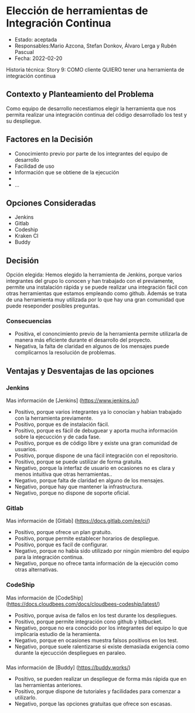 # Elección de herramientas de Integración Continua

* Estado: aceptada
* Responsables:Mario Azcona, Stefan Donkov, Álvaro Lerga y Rubén Pascual
* Fecha: 2022-02-20

Historia técnica: Story 9: COMO cliente QUIERO tener una herramienta de integración continua 

## Contexto y Planteamiento del Problema

Como equipo de desarrollo necestiamos elegir la herramienta que nos permita realizar una integración continua del código desarrollado los test y su despliegue.

## Factores en la Decisión <!-- opcional -->

* Conocimiento previo por parte de los integrantes del equipo de desarrollo
* Facilidad de uso
* Información que se obtiene de la ejecución
* 
* … <!-- el número de factores puede variar-->

## Opciones Consideradas

* Jenkins
* Gitlab
* Codeship
* Kraken CI
* Buddy

## Decisión

 Opción elegida: Hemos elegido la herramienta de Jenkins, porque varios integrantes del grupo lo conocen y han trabajado con el previamente, permite una instalación rápida y se puede realizar una integración fácil con otras herramientas que estamos empleando como github. Además se trata de una herramienta muy utilizada por lo que hay una gran comunidad que puede reseponder posibles preguntas.

### Consecuencias

* Positiva, el cononcimiento previo de la herramienta permite utilizarla de manera más eficiente durante el desarrollo del proyecto.
* Negativa, la falta de claridad en algunos de los mensajes puede complicarnos la resolución de problemas.

## Ventajas y Desventajas de las opciones

### Jenkins
Mas información de [Jenkins] (https://www.jenkins.io/)


* Positivo, porque varios integrantes ya lo conocían y habian trabajado con la herramienta previamente.
* Positivo, porque es de instalación fácil.
* Positivo, porque es fácil de debuguear y aporta mucha información sobre la ejecucción y de cada fase.
* Positivo, porque es de código libre y existe una gran comunidad de usuarios.
* Positivo, porque dispone de una fácil integración con el repositorio.
* Positivo, porque se puede  ustilizar de forma gratuita.
* Negativo, porque la interfaz de usuario en ocasiones no es clara y menos intuitiva que otras herramientas..
* Negativo, porque falta de claridad en alguno de los mensajes.
* Negativo, porque hay que mantener la infrastructura.
* Negativo, porque no dispone de soporte oficial.

### Gitlab

Mas información de [Gitlab] (https://docs.gitlab.com/ee/ci/)


* Positivo, porque ofrece un plan gratuito.
* Positivo, porque permite establecer horarios de despliegue. 
* Positivo, porque es facil de configurar.
* Negativo, porque no había sido utilizado por ningún miembro del equipo para la integración continua.
* Negativo, porque no ofrece tanta información de la ejecución como otras alternativas.



### CodeShip
Mas información de [CodeShip] (https://docs.cloudbees.com/docs/cloudbees-codeship/latest/)

* Positivo, porque avisa de fallos en los test durante los despliegues.
* Positivo, porque permite integración cono github y bitbucket.
* Negativo, porque no era conocido por los integrantes del equipo lo que implicaría estudio de la heramienta.
* Negativo, porque en ocasiones muestra falsos positivos en los test. 
* Negativo, porque suele ralentizarse si existe demasiada exigencia como durante la ejecucción despliegues en paraleo.



###
Mas información de [Buddy] (https://buddy.works/)

* Positivo, se pueden realizar un despliegue de forma más rápida que en las herramientas anteriores.
* Positivo, porque dispone de tutoriales y facilidades para comenzar a utilizarlo.
* Negativo, porque las opciones gratuitas que ofrece son escasas.